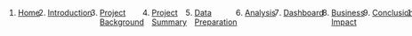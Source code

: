 <nav>
  <ul style="list-style: minimal; display: flex; gap: 1em;">
    <li><a href="{{ site.baseurl }}/">Home</a></li>
    <li><a href="{{ site.baseurl }}/Introduction">Introduction</a></li>
    <li><a href="{{ site.baseurl }}/Project-Background">Project Background</a></li>
    <li><a href="{{ site.baseurl }}/Project-Summary">Project Summary</a></li>
    <li><a href="{{ site.baseurl }}/Data-Preparation">Data Preparation</a></li>
    <li><a href="{{ site.baseurl }}/Analysis">Analysis</a></li>
    <li><a href="{{ site.baseurl }}/Dashboard">Dashboard</a></li>
    <li><a href="{{ site.baseurl }}/Business-Impact">Business Impact</a></li>
    <li><a href="{{ site.baseurl }}/Conclusion">Conclusion</a></li>
    <li><a href="{{ site.baseurl }}/References">References</a></li>
  </ul>
</nav>
